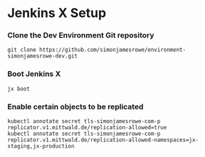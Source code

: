 # Jenkins X Setup

### Clone the Dev Environment Git repository

```
git clone https://github.com/simonjamesrowe/environment-simonjamesrowe-dev.git
```

### Boot Jenkins X

```
jx boot
```


### Enable certain objects to be replicated
```
kubectl annotate secret tls-simonjamesrowe-com-p replicator.v1.mittwald.de/replication-allowed=true 
kubectl annotate secret tls-simonjamesrowe-com-p replicator.v1.mittwald.de/replication-allowed-namespaces=jx-staging,jx-production
```
